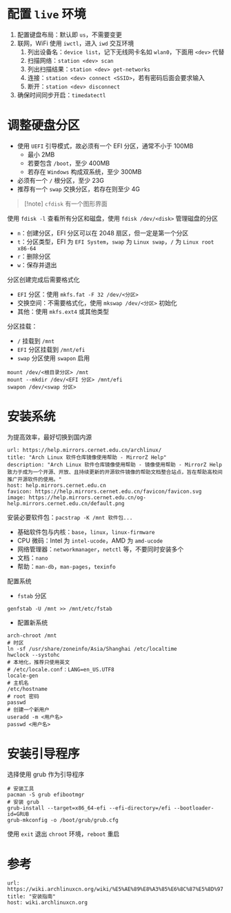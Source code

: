 # 配置 `live` 环境

1. 配置键盘布局：默认即 `us`，不需要变更
2. 联网，WiFi 使用 `iwctl`，进入 `iwd` 交互环境
	1. 列出设备名：`device list`，记下无线网卡名如 `wlan0`，下面用 `<dev>` 代替
	2. 扫描网络：`station <dev> scan`
	3. 列出扫描结果：`station <dev> get-networks`
	4. 连接：`station <dev> connect <SSID>`，若有密码后面会要求输入
	5. 断开：`station <dev> disconnect`
3. 确保时间同步开启：`timedatectl`

# 调整硬盘分区

- 使用 `UEFI` 引导模式，故必须有一个 EFI 分区，通常不小于 100MB
	- 最小 2MB
	- 若要包含 `/boot`，至少 400MB
	- 若存在 `Windows` 构成双系统，至少 300MB
- 必须有一个 `/` 根分区，至少 23G
- 推荐有一个 `swap` 交换分区，若存在则至少 4G

> [!note] `cfdisk` 有一个图形界面

使用 `fdisk -l` 查看所有分区和磁盘，使用 `fdisk /dev/<disk>` 管理磁盘的分区
- `n`：创建分区，EFI 分区可以在 2048 扇区，但一定是第一个分区
- `t`：分区类型，EFI 为 `EFI System`，`swap` 为 `Linux swap`，`/` 为 `Linux root x86-64`
- `r`：删除分区
- `w`：保存并退出

分区创建完成后需要格式化
- `EFI` 分区：使用 `mkfs.fat -F 32 /dev/<分区>`
- 交换空间：不需要格式化，使用 `mkswap /dev/<分区>` 初始化
- 其他：使用 `mkfs.ext4` 或其他类型

分区挂载：
- `/` 挂载到 `/mnt`
- `EFI` 分区挂载到 `/mnt/efi`
- `swap` 分区使用 `swapon` 启用

```shell
mount /dev/<根目录分区> /mnt
mount --mkdir /dev/<EFI 分区> /mnt/efi
swapon /dev/<swap 分区>
```

# 安装系统

为提高效率，最好切换到国内源

```cardlink
url: https://help.mirrors.cernet.edu.cn/archlinux/
title: "Arch Linux 软件仓库镜像使用帮助 - MirrorZ Help"
description: "Arch Linux 软件仓库镜像使用帮助 - 镜像使用帮助 - MirrorZ Help 致力于成为一个开源、开放、且持续更新的开源软件镜像的帮助文档整合站点，旨在帮助高校间推广开源软件的使用。"
host: help.mirrors.cernet.edu.cn
favicon: https://help.mirrors.cernet.edu.cn/favicon/favicon.svg
image: https://help.mirrors.cernet.edu.cn/og-help.mirrors.cernet.edu.cn/default.png
```

安装必要软件包：`pacstrap -K /mnt 软件包...`
- 基础软件包与内核：`base`，`linux`，`linux-firmware`
- CPU 微码：Intel 为 `intel-ucode`，AMD 为 `amd-ucode`
- 网络管理器：`networkmanager`，`netctl` 等，不要同时安装多个
- 文档：`nano`
- 帮助：`man-db`，`man-pages`，`texinfo`

配置系统

- `fstab` 分区

```shell
genfstab -U /mnt >> /mnt/etc/fstab
```

- 配置新系统

```shell
arch-chroot /mnt
# 时区
ln -sf /usr/share/zoneinfo/Asia/Shanghai /etc/localtime
hwclock --systohc
# 本地化，推荐只使用英文
# /etc/locale.conf：LANG=en_US.UTF8
locale-gen
# 主机名
/etc/hostname
# root 密码
passwd
# 创建一个新用户
useradd -m <用户名>
passwd <用户名>
```

# 安装引导程序

选择使用 grub 作为引导程序

```shell
# 安装工具
pacman -S grub efibootmgr
# 安装 grub
grub-install --target=x86_64-efi --efi-directory=/efi --bootloader-id=GRUB
grub-mkconfig -o /boot/grub/grub.cfg
```

使用 `exit` 退出 `chroot` 环境，`reboot` 重启 

# 参考

```cardlink
url: https://wiki.archlinuxcn.org/wiki/%E5%AE%89%E8%A3%85%E6%8C%87%E5%8D%97
title: "安装指南"
host: wiki.archlinuxcn.org
```
